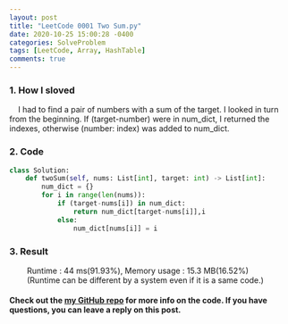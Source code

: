 ```yaml
---
layout: post
title: "LeetCode 0001 Two Sum.py"
date: 2020-10-25 15:00:28 -0400
categories: SolveProblem
tags: [LeetCode, Array, HashTable]
comments: true
---
```


### 1. How I sloved
&nbsp;&nbsp;&nbsp;&nbsp;I had to find a pair of numbers with a sum of the target. I looked in turn from the beginning. If (target-number) were in num_dict, I returned the indexes, otherwise (number: index) was added to num_dict.

### 2. Code
```python
class Solution:
    def twoSum(self, nums: List[int], target: int) -> List[int]:
        num_dict = {}
        for i in range(len(nums)):
            if (target-nums[i]) in num_dict:
                return num_dict[target-nums[i]],i
            else:
                num_dict[nums[i]] = i
```

### 3. Result
&nbsp;&nbsp;&nbsp;&nbsp;&nbsp;&nbsp;&nbsp;&nbsp;Runtime : 44 ms(91.93%), Memory usage : 15.3 MB(16.52%)  
&nbsp;&nbsp;&nbsp;&nbsp;&nbsp;&nbsp;&nbsp;&nbsp;(Runtime can be different by a system even if it is a same code.)

#### Check out the [my GitHub repo][hyuk-gh] for more info on the code. If you have questions, you can leave a reply on this post.

[hyuk-gh]:   https://github.com/dlgur1994/StudyAlgorithms
